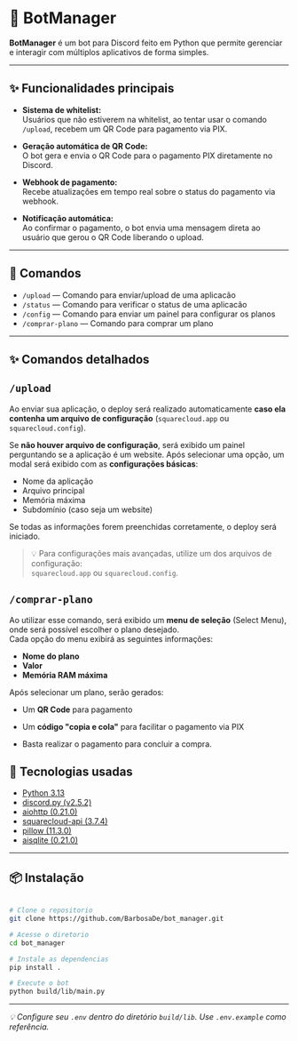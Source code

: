 # 🤖 BotManager

**BotManager** é um bot para Discord feito em Python que permite gerenciar e interagir com múltiplos aplicativos de forma simples.

---

## ✨ Funcionalidades principais

- **Sistema de whitelist:**  
  Usuários que não estiverem na whitelist, ao tentar usar o comando `/upload`, recebem um QR Code para pagamento via PIX.

- **Geração automática de QR Code:**  
  O bot gera e envia o QR Code para o pagamento PIX diretamente no Discord.
- **Webhook de pagamento:**  
  Recebe atualizações em tempo real sobre o status do pagamento via webhook.

- **Notificação automática:**  
  Ao confirmar o pagamento, o bot envia uma mensagem direta ao usuário que gerou o QR Code liberando o upload.

---

## 🚀 Comandos

- `/upload` — Comando para enviar/upload de uma aplicacão
- `/status` — Comando para verificar o status de uma aplicacão
- `/config` — Comando para enviar um painel para configurar os planos
- `/comprar-plano` — Comando para comprar um plano

---

## ✨ Comandos detalhados

## `/upload`

Ao enviar sua aplicação, o deploy será realizado automaticamente **caso ela contenha um arquivo de configuração** (`squarecloud.app` ou `squarecloud.config`).

Se **não houver arquivo de configuração**, será exibido um painel perguntando se a aplicação é um website. Após selecionar uma opção, um modal será exibido com as **configurações básicas**:

- Nome da aplicação
- Arquivo principal
- Memória máxima
- Subdomínio (caso seja um website)

Se todas as informações forem preenchidas corretamente, o deploy será iniciado.

> 💡 Para configurações mais avançadas, utilize um dos arquivos de configuração:  
> `squarecloud.app` ou `squarecloud.config`.

## `/comprar-plano`

Ao utilizar esse comando, será exibido um **menu de seleção** (Select Menu), onde será possível escolher o plano desejado.  
Cada opção do menu exibirá as seguintes informações:

- **Nome do plano**
- **Valor**
- **Memória RAM máxima**

Após selecionar um plano, serão gerados:

- Um **QR Code** para pagamento
- Um **código "copia e cola"** para facilitar o pagamento via PIX

- Basta realizar o pagamento para concluir a compra.

## 🧰 Tecnologias usadas

- [Python 3.13](https://www.python.org/)
- [discord.py (v2.5.2)](https://discordpy.readthedocs.io/)
- [aiohttp (0.21.0)](https://docs.aiohttp.org/en/stable/)
- [squarecloud-api (3.7.4)](https://github.com/squarecloudofc/sdk-api-py)
- [pillow (11.3.0)](https://pypi.org/project/pillow/)
- [aisqlite (0.21.0)](https://aiosqlite.omnilib.dev/en/stable/api.html)

---

## 📦 Instalação

```bash

# Clone o repositorio
git clone https://github.com/BarbosaDe/bot_manager.git

# Acesse o diretorio
cd bot_manager

# Instale as dependencias
pip install .

# Execute o bot
python build/lib/main.py

```

---

_💡 Configure seu `.env` dentro do diretório `build/lib`. Use `.env.example` como referência._
